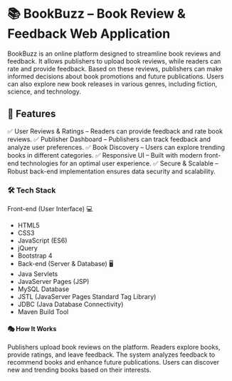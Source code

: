 # 📚 BookBuzz – Book Review & Feedback Web Application
BookBuzz is an online platform designed to streamline book reviews and feedback. It allows publishers to upload book reviews, while readers can rate and provide feedback. Based on these reviews, publishers can make informed decisions about book promotions and future publications. Users can also explore new book releases in various genres, including fiction, science, and technology.

## 🚀 Features
✅ User Reviews & Ratings – Readers can provide feedback and rate book reviews.
✅ Publisher Dashboard – Publishers can track feedback and analyze user preferences.
✅ Book Discovery – Users can explore trending books in different categories.
✅ Responsive UI – Built with modern front-end technologies for an optimal user experience.
✅ Secure & Scalable – Robust back-end implementation ensures data security and scalability.

### 🛠️ Tech Stack
 Front-end (User Interface) 💻
 - HTML5
 - CSS3
 - JavaScript (ES6)
 - jQuery
 - Bootstrap 4
 - Back-end (Server & Database) 🖥️
 - Java Servlets
 - JavaServer Pages (JSP)
 - MySQL Database
 - JSTL (JavaServer Pages Standard Tag Library)
 - JDBC (Java Database Connectivity)
 - Maven Build Tool

#### 🎭 How It Works
Publishers upload book reviews on the platform.
Readers explore books, provide ratings, and leave feedback.
The system analyzes feedback to recommend books and enhance future publications.
Users can discover new and trending books based on their interests.

